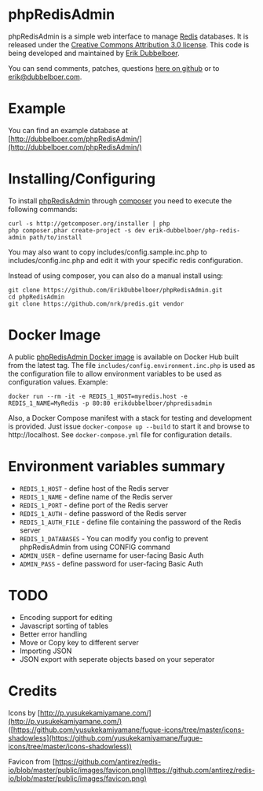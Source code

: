 phpRedisAdmin
=============

phpRedisAdmin is a simple web interface to manage [Redis](http://redis.io/)
databases. It is released under the
[Creative Commons Attribution 3.0 license](http://creativecommons.org/licenses/by/3.0/).
This code is being developed and maintained by [Erik Dubbelboer](https://github.com/ErikDubbelboer/).

You can send comments, patches, questions
[here on github](https://github.com/ErikDubbelboer/phpRedisAdmin/issues)
or to erik@dubbelboer.com.


Example
=======

You can find an example database at
[http://dubbelboer.com/phpRedisAdmin/](http://dubbelboer.com/phpRedisAdmin/)


Installing/Configuring
======================

To install [phpRedisAdmin](https://packagist.org/packages/erik-dubbelboer/php-redis-admin) through [composer](http://getcomposer.org/) you need to execute the following commands:

```
curl -s http://getcomposer.org/installer | php
php composer.phar create-project -s dev erik-dubbelboer/php-redis-admin path/to/install
```

You may also want to copy includes/config.sample.inc.php to includes/config.inc.php
and edit it with your specific redis configuration.

Instead of using composer, you can also do a manual install using:

```
git clone https://github.com/ErikDubbelboer/phpRedisAdmin.git
cd phpRedisAdmin
git clone https://github.com/nrk/predis.git vendor
```

Docker Image
============
A public [phpRedisAdmin Docker image](https://hub.docker.com/r/erikdubbelboer/phpredisadmin/) is available on Docker Hub built from the latest tag.
The file ```includes/config.environment.inc.php``` is used as the configuration file to allow environment variables to be used as configuration values.
Example:
```
docker run --rm -it -e REDIS_1_HOST=myredis.host -e REDIS_1_NAME=MyRedis -p 80:80 erikdubbelboer/phpredisadmin
```
Also, a Docker Compose manifest with a stack for testing and development is provided. Just issue ```docker-compose up --build``` to start it and browse to http://localhost. See ```docker-compose.yml``` file for configuration details.

Environment variables summary
====

* ``REDIS_1_HOST`` - define host of the Redis server
* ``REDIS_1_NAME`` - define name of the Redis server
* ``REDIS_1_PORT`` - define port of the Redis server
* ``REDIS_1_AUTH`` - define password of the Redis server
* ``REDIS_1_AUTH_FILE`` - define file containing the password of the Redis server
* ``REDIS_1_DATABASES`` - You can modify you config to prevent phpRedisAdmin from using CONFIG command 
* ``ADMIN_USER`` - define username for user-facing Basic Auth
* ``ADMIN_PASS`` - define password for user-facing Basic Auth

TODO
====

* Encoding support for editing
* Javascript sorting of tables
* Better error handling
* Move or Copy key to different server
* Importing JSON
* JSON export with seperate objects based on your seperator


Credits
=======

Icons by [http://p.yusukekamiyamane.com/](http://p.yusukekamiyamane.com/) ([https://github.com/yusukekamiyamane/fugue-icons/tree/master/icons-shadowless](https://github.com/yusukekamiyamane/fugue-icons/tree/master/icons-shadowless))

Favicon from [https://github.com/antirez/redis-io/blob/master/public/images/favicon.png](https://github.com/antirez/redis-io/blob/master/public/images/favicon.png)
